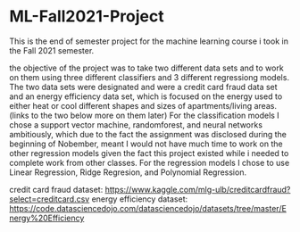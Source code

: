# ML-Fall2021-Project
This is the end of semester project for the machine learning course i took in the Fall 2021 semester. 


the objective of the project was to take two different data sets and to work on them using three different 
classifiers and 3 different regressiong models. The two data sets were designated and were a credit card 
fraud data set and an energy efficiency data set, which is focused on the energy used to either heat or 
cool different shapes and sizes of apartments/living areas. (links to the two below more on them later)
For the classification models I chose a support vector machine, randomforest, and neural networks ambitiously, 
which due to the fact the assignment was disclosed during the beginning of Nobember, meant I would not have
much time to work on the other regression models given the fact this project existed while i needed to
complete work from other classes. For the regression models I chose to use Linear Regression, Ridge 
Regresion, and Polynomial Regression.

credit card fraud dataset:
https://www.kaggle.com/mlg-ulb/creditcardfraud?select=creditcard.csv
energy efficiency dataset:
https://code.datasciencedojo.com/datasciencedojo/datasets/tree/master/Energy%20Efficiency

